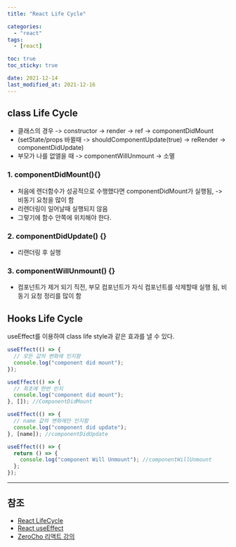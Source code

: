 ```yaml
---
title: "React Life Cycle"

categories:
  - "react"
tags:
  - [react]

toc: true
toc_sticky: true

date: 2021-12-14
last_modified_at: 2021-12-16
---
```


## class Life Cycle

- 클래스의 경우 -> constructor -> render -> ref -> componentDidMount
- (setState/props 바뀔때 -> shouldComponentUpdate(true) -> reRender -> componentDidUpdate)
- 부모가 나를 없앨을 때 -> componentWillUnmount -> 소멸

### 1. componentDidMount(){}

- 처음에 렌더함수가 성공적으로 수행했다면 componentDidMount가 실행됨, -> 비동기 요청을 많이 함
- 리렌더링이 일어날때 실행되지 않음
- 그렇기에 함수 안쪽에 위치해야 한다.

### 2. componentDidUpdate() {}

- 리랜더링 후 실행

### 3. componentWillUnmount() {}

- 컴포넌트가 제거 되기 직전, 부모 컴포넌트가 자식 컴포넌트를 삭제할때 실행 됨, 비동기 요청 정리를 많이 함

## Hooks Life Cycle

useEffect를 이용하여 class life style과 같은 효과를 낼 수 있다.

```js
useEffect(() => {
  // 모든 값의 변화에 인지함
  console.log("component did mount");
});
```

```js
useEffect(() => {
  // 최초에 한번 인지
  console.log("component did mount");
}, []); //ComponentDidMount
```

```js
useEffect(() => {
  // name 값의 변화에만 인지함
  console.log("component did update");
}, [name]); //componentDidUpdate
```

```js
useEffect(() => {
  return () => {
    console.log("component Will Unmount"); //componentWillUnmount
  };
});
```

---

## 참조

- [React LifeCycle](https://ko.reactjs.org/docs/state-and-lifecycle.html)
- [React useEffect](https://ko.reactjs.org/docs/hooks-effect.html)
- [ZeroCho 리액트 강의](https://www.youtube.com/watch?v=F8eqh1Y4n3k&list=PLcqDmjxt30RtqbStQqk-eYMK8N-1SYIFn&index=41)
